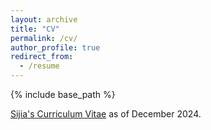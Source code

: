 ```yaml
---
layout: archive
title: "CV"
permalink: /cv/
author_profile: true
redirect_from:
  - /resume
---
```


{% include base_path %}

[Sijia's Curriculum Vitae](https://github.com/CSJDeveloper/sjiachen.github.io/blob/master/files/cv.pdf) as of December 2024.